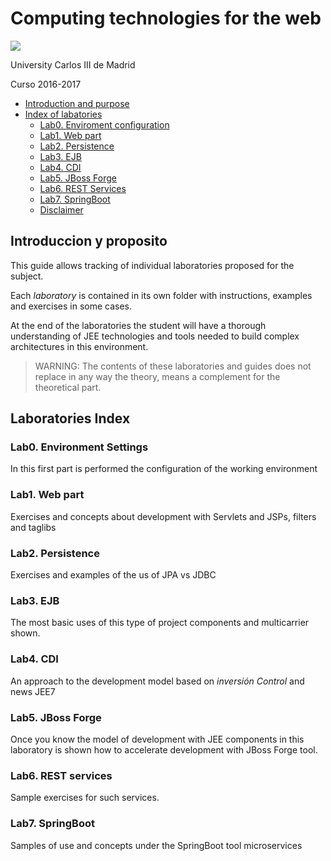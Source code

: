 # Computing technologies for the web 


![](images/logo-uc3m.jpg)

University Carlos III de Madrid

Curso 2016-2017

<!-- MarkdownTOC depth=3 -->

- [Introduction and purpose](#introduccion-y-proposito)
- [Index of labatories](#indice-de-laboratorios)
    - [Lab0. Enviroment configuration](#lab0-configuracion-del-entorno)
    - [Lab1. Web part](#lab1-parte-web)
    - [Lab2. Persistence](#lab2-persistencia)
    - [Lab3. EJB](#lab3-ejb)
    - [Lab4. CDI](#lab4-cdi)
    - [Lab5. JBoss Forge](#lab5-jboss-forge)
    - [Lab6. REST Services](#lab6-servicios-rest)
    - [Lab7. SpringBoot](#lab7-springboot)
    - [Disclaimer](#disclaimer)

<!-- /MarkdownTOC -->

## Introduccion y proposito

This guide allows tracking of individual laboratories proposed for the subject.

Each _laboratory_ is contained in its own folder with instructions, examples and exercises in some cases.

At the end of the laboratories the student will have a thorough understanding of JEE technologies and tools needed to build complex architectures in this environment.

> WARNING: The contents of these laboratories and guides does not replace in any way the theory, means a complement for the theoretical part.

## Laboratories Index


### Lab0. Environment Settings

In this first part is performed the configuration of the working environment

### Lab1. Web part

Exercises and concepts about development with Servlets and JSPs, filters and taglibs

### Lab2. Persistence

Exercises and examples of the us of JPA vs
JDBC 
### Lab3. EJB

The most basic uses of this type of project components and multicarrier shown.

### Lab4. CDI

An approach to the development model based on _inversión Control_ and news JEE7

### Lab5. JBoss Forge

Once you know the model of development with JEE components in this laboratory is shown how to accelerate development with JBoss Forge tool.

### Lab6. REST services

Sample exercises for such services.

### Lab7. SpringBoot

Samples of use and concepts under the SpringBoot tool microservices







